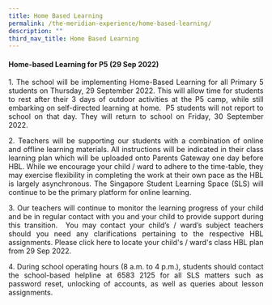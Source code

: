 ```yaml
---
title: Home Based Learning
permalink: /the-meridian-experience/home-based-learning/
description: ""
third_nav_title: Home Based Learning
---
```

#### Home-based Learning for P5 (29 Sep 2022)

<p align = "justify">1. The school will be implementing Home-Based Learning for all Primary 5 students on Thursday, 29 September 2022. This will allow time for students to rest after their 3 days of outdoor activities at the P5 camp, while still embarking on self-directed learning at home.  P5 students will not report to school on that day. They will return to school on Friday, 30 September 2022.</p>

<p align = "justify">2. Teachers will be supporting our students with a combination of online and offline learning materials. All instructions will be indicated in their class learning plan which will be uploaded onto Parents Gateway one day before HBL. While we encourage your child / ward to adhere to the time-table, they may exercise flexibility in completing the work at their own pace as the HBL is largely asynchronous. The Singapore Student Learning Space (SLS) will continue to be the primary platform for online learning.</p>

<p align = "justify">3. Our teachers will continue to monitor the learning progress of your child and be in regular contact with you and your child to provide support during this transition.  You may contact your child’s / ward’s subject teachers should you need any clarifications pertaining to the respective HBL assignments. Please click here to locate your child's / ward's class HBL plan from 29 Sep 2022.</p>

<p align = "justify">4.  During school operating hours (8 a.m. to 4 p.m.), students should contact the school-based helpline at 6583 2125 for all SLS matters such as password reset, unlocking of accounts, as well as queries about lesson assignments.</p>


